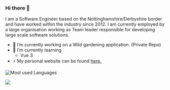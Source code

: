 ### Hi there 👋

<!--
**eames1127/eames1127** is a ✨ _special_ ✨ repository because its `README.md` (this file) appears on your GitHub profile.

Here are some ideas to get you started:

- 🔭 I’m currently working on ...
- 🌱 I’m currently learning ...
- 👯 I’m looking to collaborate on ...
- 🤔 I’m looking for help with ...
- 💬 Ask me about ...
- 📫 How to reach me: ...
-->

I am a Software Engineer based on the Nottinghamshire/Derbyshire border and have worked within the industry since 2012. I am currently employed by a large organisation working as Team leader responsible for developing large scale software solutions.

- 🔭 I’m currently working on a Wild gardening application. (Private Repo)
- 🌱 I’m currently learning
  * Vue 3
- ⚡ My personal website can be found [here.](https://daeames.com)

![Most used Languages](https://github-readme-stats.vercel.app/api/top-langs/?username=eames1127&theme=merko)
<!--![eames1127 github stats](https://github-readme-stats.vercel.app/api?username=eames1127&theme=merko&show_icons=true)-->

[<img src="https://img.shields.io/badge/linkedin-%230077B5.svg?&style=for-the-badge&logo=linkedin&logoColor=white" />](https://www.linkedin.com/in/danieleames1/)
